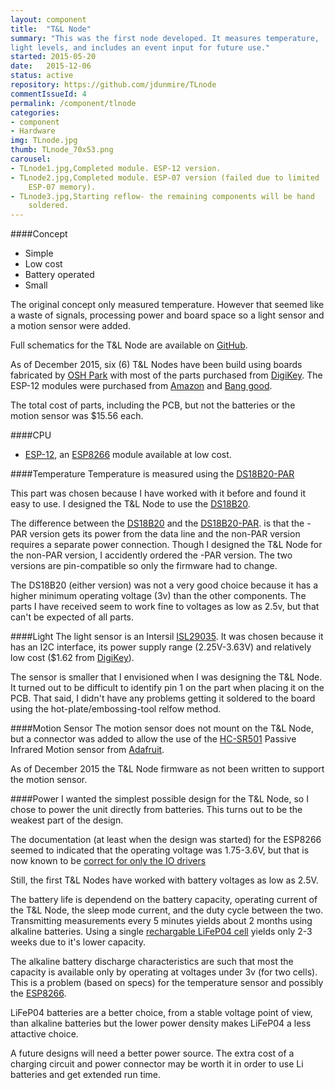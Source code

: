 ```yaml
---
layout: component
title:  "T&L Node"
summary: "This was the first node developed. It measures temperature,
light levels, and includes an event input for future use."
started: 2015-05-20
date:   2015-12-06
status: active
repository: https://github.com/jdunmire/TLnode
commentIssueId: 4
permalink: /component/tlnode
categories:
- component
- Hardware
img: TLnode.jpg
thumb: TLnode_70x53.png
carousel:
- TLnode1.jpg,Completed module. ESP-12 version.
- TLnode2.jpg,Completed module. ESP-07 version (failed due to limited
    ESP-07 memory).
- TLnode3.jpg,Starting reflow- the remaining components will be hand
    soldered.
---
```

####Concept
  * Simple
  * Low cost
  * Battery operated
  * Small

The original concept only measured temperature. However that seemed like
a waste of signals, processing power and board space so a light sensor
and a motion sensor were added.

Full schematics for the T&L Node are available on
[GitHub](https://github.com/jdunmire/TLnode).

As of December 2015, six (6) T&L Nodes have been build using boards
fabricated by [OSH Park](https://oshpark.com) with most of the parts
purchased from [DigiKey](http://www.digikey.com/). The ESP-12 modules
were purchased from [Amazon](https://www.amazon.com/) and
[Bang good](http://www.banggood.com).

The total cost of parts, including the PCB, but not the batteries or the motion
sensor was $15.56 each.

####CPU
  * [ESP-12](http://www.esp8266.com/wiki/doku.php?id=esp8266-module-family#esp-12),
  an [ESP8266](https://nurdspace.nl/ESP8266) module available at low cost.

####Temperature
Temperature is measured using the
[DS18B20-PAR][PAR]

[PAR]: https://www.maximintegrated.com/en/products/analog/sensors-and-sensor-interface/DS18B20-PAR.html

This part was chosen because I have worked with it before and found it
easy to use. I designed the T&L Node to use the
[DS18B20][nonPAR].

[nonPAR]: https://www.maximintegrated.com/en/products/analog/sensors-and-sensor-interface/DS18B20.html

The difference between the
[DS18B20][nonPAR]
and the 
[DS18B20-PAR][PAR].
is that the -PAR version gets its power from the data line and the
non-PAR version requires a separate power connection. Though I designed the T&L
Node for the non-PAR version, I accidently ordered the -PAR version.
The two versions are pin-compatible so only the firmware had to change.

The  DS18B20 (either version) was not a very good choice because it has
a higher minimum operating voltage (3v) than the other components. The
parts I have received seem to work fine to voltages as low as 2.5v, but
that can't be expected of all parts.

####Light
The light sensor is an Intersil [ISL29035][ISL]. It was chosen because
it has an I2C interface, its power supply range (2.25V-3.63V) and
relatively low cost ($1.62 from
[DigiKey](https://www.digikey.com/product-search/en?keywords=ISL29035IROZ-T7-ND])).

The sensor is smaller that I envisioned when I was designing the T&L
Node. It turned out to be difficult to identify pin 1 on the part when
placing it on the PCB. That said, I didn't have any problems getting it
soldered to the board using the hot-plate/embossing-tool relfow method.


[ISL]: http://www.intersil.com/en/products/optoelectronics/ambient-light-sensors/light-to-digital-sensors/ISL29035.html

####Motion Sensor
The motion sensor does not mount on the T&L Node, but a connector was
added to allow the use of the [HC-SR501][SR501] Passive Infrared Motion
sensor from [Adafruit][ada_SR501].

As of December 2015 the T&L Node firmware as not been written to support
the motion sensor.

[SR501]: http://www.electrodragon.com/w/index.php?title=HC-SR501_PIR_Motion_Sensor_%28Passive_Infrared_Sensor%29
[ada_SR501]: https://www.adafruit.com/products/189

####Power
I wanted the simplest possible design for the T&L Node, so I chose to
power the unit directly from batteries. This turns out to be the weakest
part of the design.

The documentation (at least when the design was started) for the ESP8266
seemed to indicated that the operating voltage was 1.75-3.6V, but that
is now known to be [correct for only the IO
drivers][vRange]

[vRange]:http://forum.makehackvoid.com/t/esp8266-operating-voltage-range-and-sleep-current/286

Still, the first T&L Nodes have worked with battery voltages as low as
2.5V.

The battery life is dependend on the battery capacity, operating current
of the T&L Node, the sleep mode current, and the duty cycle between the
two. Transmitting measurements every 5 minutes yields about 2 months using alkaline
batteries. Using a single [rechargable LiFeP04 cell][LiFeP04] yields only
2-3 weeks due to it's lower capacity.

[LiFeP04]: http://www.batteryspace.com/lifepo4-rechargeable-14505-cell-3-2v-600-mah-0-6a-rate-2-22wh-button-top-standard-aa-size-0-18----un38-3-passed-ndgr.aspx

The alkaline battery discharge characteristics are such that most the capacity is
available only by operating at voltages under 3v (for two cells). This is a problem
(based on specs) for the temperature sensor and possibly the [ESP8266][vRange].

LiFeP04 batteries are a better choice, from a stable voltage point of view, than alkaline
batteries but the lower power density makes LiFeP04 a less attactive choice.

A future designs will need a better power source. The extra cost of a charging
circuit and power connector may be worth it in order to use Li batteries and get
extended run time.

